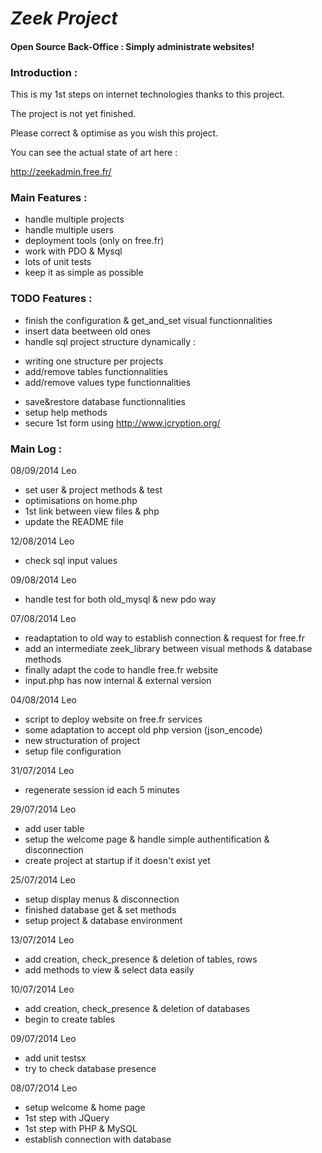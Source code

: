 # *Zeek Project*
#### Open Source Back-Office : Simply administrate websites!

### Introduction :

This is my 1st steps on internet technologies thanks to this project.

The project is not yet finished.

Please correct & optimise as you wish this project.

You can see the actual state of art here :

http://zeekadmin.free.fr/

### Main Features :
 - handle multiple projects
 - handle multiple users
 - deployment tools (only on free.fr)
 - work with PDO & Mysql
 - lots of unit tests
 - keep it as simple as possible

### TODO Features :
 - finish the configuration & get_and_set visual functionnalities
 - insert data beetween old ones
 - handle sql project structure dynamically :
  * writing one structure per projects
  * add/remove tables functionnalities
  * add/remove values type functionnalities
 - save&restore database functionnalities
 - setup help methods
 - secure 1st form using http://www.jcryption.org/

### Main Log :
08/09/2014 Leo
 * set user & project methods & test
 * optimisations on home.php
 * 1st link between view files & php
 * update the README file

12/08/2014 Leo
 * check sql input values

09/08/2014 Leo
 * handle test for both old_mysql & new pdo way

07/08/2014 Leo
 * readaptation to old way to establish connection & request for free.fr
 * add an intermediate zeek_library between visual methods & database methods
 * finally adapt the code to handle free.fr website
 * input.php has now internal & external version

04/08/2014 Leo
 * script to deploy website on free.fr services
 * some adaptation to accept old php version (json_encode)
 * new structuration of project
 * setup file configuration

31/07/2014 Leo
 * regenerate session id each 5 minutes

29/07/2014 Leo
 * add user table
 * setup the welcome page & handle simple authentification & disconnection
 * create project at startup if it doesn't exist yet

25/07/2014 Leo
 * setup display menus & disconnection
 * finished database get & set methods
 * setup project & database environment

13/07/2014 Leo
 * add creation, check_presence & deletion of tables, rows
 * add methods to view & select data easily

10/07/2014 Leo
 * add creation, check_presence & deletion of databases
 * begin to create tables

09/07/2014 Leo
 * add unit testsx
 * try to check database presence

08/07/2O14 Leo
 * setup welcome & home page
 * 1st step with JQuery
 * 1st step with PHP & MySQL
 * establish connection with database
